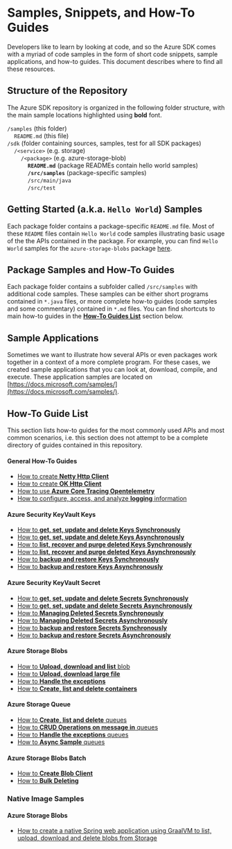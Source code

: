 # Samples, Snippets, and How-To Guides

Developers like to learn by looking at code, and so the Azure SDK comes with a myriad of code samples in the form of short code snippets, sample applications, and how-to guides. This document describes where to find all these resources.

## Structure of the Repository
The Azure SDK repository is organized in the following folder structure, with the main sample locations highlighted using **bold** font.

`/samples` (this folder)<br>
&nbsp;&nbsp;&nbsp;&nbsp;`README.md` (this file)<br>
`/sdk` (folder containing sources, samples, test for all SDK packages)<br>
&nbsp;&nbsp;&nbsp;&nbsp;`/<service>` (e.g. storage)<br>
&nbsp;&nbsp;&nbsp;&nbsp;&nbsp;&nbsp;&nbsp;&nbsp;`/<package>` (e.g. azure-storage-blob)<br>
&nbsp;&nbsp;&nbsp;&nbsp;&nbsp;&nbsp;&nbsp;&nbsp;&nbsp;&nbsp;&nbsp;&nbsp;**`README.md`** (package READMEs contain hello world samples)<br>
&nbsp;&nbsp;&nbsp;&nbsp;&nbsp;&nbsp;&nbsp;&nbsp;&nbsp;&nbsp;&nbsp;&nbsp;**`/src/samples`** (package-specific samples)<br>
&nbsp;&nbsp;&nbsp;&nbsp;&nbsp;&nbsp;&nbsp;&nbsp;&nbsp;&nbsp;&nbsp;&nbsp;`/src/main/java`<br>
&nbsp;&nbsp;&nbsp;&nbsp;&nbsp;&nbsp;&nbsp;&nbsp;&nbsp;&nbsp;&nbsp;&nbsp;`/src/test`<br>

##  Getting Started (a.k.a. `Hello World`) Samples
Each package folder contains a package-specific `README.md` file. Most of these `README` files contain `Hello World` code samples illustrating basic usage of the the APIs contained in the package. For example, you can find `Hello World` samples for the `azure-storage-blobs` package [here](https://github.com/Azure/azure-sdk-for-java/blob/main/sdk/storage/azure-storage-blob/README.md#examples).

## Package Samples and How-To Guides
Each package folder contains a subfolder called `/src/samples` with additional code samples. These samples can be either short programs contained in `*.java` files, or more complete how-to guides (code samples and some commentary) contained in `*.md` files. You can find shortcuts to main how-to guides in the [**How-To Guides List**](#how-to-guide-list) section below.

## Sample Applications
Sometimes we want to illustrate how several APIs or even packages work together in a context of a more complete program. For these cases, we created sample applications that you can look at, download, compile, and execute. These application samples are located on 
[https://docs.microsoft.com/samples/](https://docs.microsoft.com/samples/).

## How-To Guide List
This section lists how-to guides for the most commonly used APIs and most common scenarios, i.e. this section does not attempt to be a complete directory of guides contained in this repository. 

#### General How-To Guides
- [How to create **Netty Http Client**](https://github.com/Azure/azure-sdk-for-java/tree/main/sdk/core/azure-core-http-netty#examples)
- [How to create **OK Http Client**](https://github.com/Azure/azure-sdk-for-java/tree/main/sdk/core/azure-core-http-okhttp#examples)
- [How to use **Azure Core Tracing Opentelemetry**](https://github.com/Azure/azure-sdk-for-java/tree/main/sdk/core/azure-core-tracing-opentelemetry#examples)
- [How to configure, access, and analyze **logging** information](https://learn.microsoft.com/en-us/azure/developer/java/sdk/logging-overview)

#### Azure Security KeyVault Keys
- [How to **get, set, update and delete Keys Synchronously**](https://github.com/Azure/azure-sdk-for-java/blob/main/sdk/keyvault/azure-security-keyvault-keys/src/samples/java/com/azure/security/keyvault/keys/HelloWorld.java)
- [How to **get, set, update and delete Keys Asynchronously**](https://github.com/Azure/azure-sdk-for-java/blob/main/sdk/keyvault/azure-security-keyvault-keys/src/samples/java/com/azure/security/keyvault/keys/HelloWorldAsync.java)
- [How to **list, recover and purge deleted Keys Synchronously**](https://github.com/Azure/azure-sdk-for-java/blob/main/sdk/keyvault/azure-security-keyvault-keys/src/samples/java/com/azure/security/keyvault/keys/ManagingDeletedKeys.java) 
- [How to **list, recover and purge deleted Keys Asynchronously**](https://github.com/Azure/azure-sdk-for-java/blob/main/sdk/keyvault/azure-security-keyvault-keys/src/samples/java/com/azure/security/keyvault/keys/ManagingDeletedKeysAsync.java) 
- [How to **backup and restore Keys Synchronously**](https://github.com/Azure/azure-sdk-for-java/blob/main/sdk/keyvault/azure-security-keyvault-keys/src/samples/java/com/azure/security/keyvault/keys/BackupAndRestoreOperations.java)
- [How to **backup and restore Keys Asynchronously**](https://github.com/Azure/azure-sdk-for-java/blob/main/sdk/keyvault/azure-security-keyvault-keys/src/samples/java/com/azure/security/keyvault/keys/ManagingDeletedKeysAsync.java)

#### Azure Security KeyVault Secret
- [How to **get, set, update and delete Secrets Synchronously**](https://github.com/Azure/azure-sdk-for-java/blob/main/sdk/keyvault/azure-security-keyvault-secrets/src/samples/java/com/azure/security/keyvault/secrets/HelloWorld.java)
- [How to **get, set, update and delete Secrets Asynchronously**](https://github.com/Azure/azure-sdk-for-java/blob/main/sdk/keyvault/azure-security-keyvault-secrets/src/samples/java/com/azure/security/keyvault/secrets/HelloWorldAsync.java)
- [How to **Managing Deleted Secrets Synchronously**](https://github.com/Azure/azure-sdk-for-java/blob/main/sdk/keyvault/azure-security-keyvault-secrets/src/samples/java/com/azure/security/keyvault/secrets/ManagingDeletedSecrets.java) 
- [How to **Managing Deleted Secrets Asynchronously**](https://github.com/Azure/azure-sdk-for-java/blob/main/sdk/keyvault/azure-security-keyvault-secrets/src/samples/java/com/azure/security/keyvault/secrets/ManagingDeletedSecretsAsync.java) 
- [How to **backup and restore Secrets Synchronously**](https://github.com/Azure/azure-sdk-for-java/blob/main/sdk/keyvault/azure-security-keyvault-secrets/src/samples/java/com/azure/security/keyvault/secrets/BackupAndRestoreOperations.java)
- [How to **backup and restore Secrets Asynchronously**](https://github.com/Azure/azure-sdk-for-java/blob/main/sdk/keyvault/azure-security-keyvault-secrets/src/samples/java/com/azure/security/keyvault/secrets/BackupAndRestoreOperationsAsync.java)

#### Azure Storage Blobs
- [How to **Upload, download and list** blob](https://github.com/Azure/azure-sdk-for-java/blob/main/sdk/storage/azure-storage-blob/src/samples/java/com/azure/storage/blob/BasicExample.java)
- [How to **Upload, download large file**](https://github.com/Azure/azure-sdk-for-java/blob/main/sdk/storage/azure-storage-blob/src/samples/java/com/azure/storage/blob/FileTransferExample.java)
- [How to **Handle the exceptions**](https://github.com/Azure/azure-sdk-for-java/blob/main/sdk/storage/azure-storage-blob/src/samples/java/com/azure/storage/blob/StorageErrorHandlingExample.java)
- [How to **Create, list and delete containers**](https://github.com/Azure/azure-sdk-for-java/blob/main/sdk/storage/azure-storage-blob/src/samples/java/com/azure/storage/blob/ListContainersExample.java)

#### Azure Storage Queue
- [How to **Create, list and delete** queues](https://github.com/Azure/azure-sdk-for-java/blob/main/sdk/storage/azure-storage-queue/src/samples/java/com/azure/storage/queue/QueueServiceSamples.java)
- [How to **CRUD Operations on message in** queues](https://github.com/Azure/azure-sdk-for-java/blob/main/sdk/storage/azure-storage-queue/src/samples/java/com/azure/storage/queue/MessageSamples.java)
- [How to **Handle the exceptions** queues](https://github.com/Azure/azure-sdk-for-java/blob/main/sdk/storage/azure-storage-queue/src/samples/java/com/azure/storage/queue/QueueExceptionSamples.java)
- [How to **Async Sample** queues](https://github.com/Azure/azure-sdk-for-java/blob/main/sdk/storage/azure-storage-queue/src/samples/java/com/azure/storage/queue/AsyncSamples.java)

#### Azure Storage Blobs Batch

- [How to **Create Blob Client**](https://github.com/Azure/azure-sdk-for-java/blob/main/sdk/storage/azure-storage-blob-batch/src/samples/java/com/azure/storage/blob/batch/ReadmeSamples.java)
- [How to **Bulk Deleting**](https://github.com/Azure/azure-sdk-for-java/blob/main/sdk/storage/azure-storage-blob-batch/src/samples/java/com/azure/storage/blob/batch/ReadmeSamples.java)

### Native Image Samples

#### Azure Storage Blobs

- [How to create a native Spring web application using GraalVM to list, upload, download and delete blobs from Storage](https://github.com/Azure/azure-sdk-for-java/blob/main/samples/azure-graalvm-storage-samples-spring/README.md)

